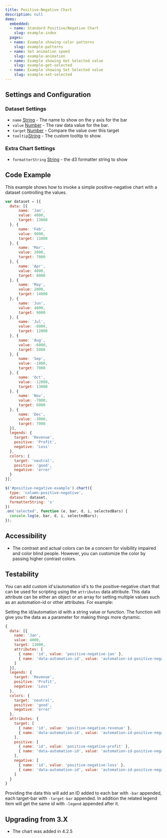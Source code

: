 ```yaml
---
title: Positive-Negative Chart
description: null
demo:
  embedded:
  - name: Standard Positive/Negative Chart
    slug: example-index
  pages:
  - name: Example showing color patterns
    slug: example-patterns
  - name: Set animation speed
    slug: example-animation
  - name: Example showing Get Selected value
    slug: example-get-selected
  - name: Example showing Set Selected value
    slug: example-set-selected
---
```


## Settings and Configuration

### Dataset Settings

- `name` <a href="https://developer.mozilla.org/en-US/docs/Web/JavaScript/Reference/Global_Objects/String" target="_blank">String</a> - The name to show on the y axis for the bar
- `value` <a href="https://developer.mozilla.org/en-US/docs/Web/JavaScript/Reference/Global_Objects/Number" target="_blank">Number</a> - The raw data value for the bar.
- `target` <a href="https://developer.mozilla.org/en-US/docs/Web/JavaScript/Reference/Global_Objects/Number" target="_blank">Number</a> - Compare the value over this target
- `tooltip`<a href="https://developer.mozilla.org/en-US/docs/Web/JavaScript/Reference/Global_Objects/String" target="_blank">String</a>  - The custom tooltip to show.

### Extra Chart Settings

- `formatterString` <a href="https://developer.mozilla.org/en-US/docs/Web/JavaScript/Reference/Global_Objects/String" target="_blank">String</a> - the d3 formatter string to show

## Code Example

This example shows how to invoke a simple positive-negative chart with a dataset controlling the values.

```javascript
var dataset = [{
  data: [{
      name: 'Jan',
      value: 4000,
      target: 13000
  }, {
      name: 'Feb',
      value: 9000,
      target: 11000
  }, {
      name: 'Mar',
      value: 2000,
      target: 7000
  }, {
      name: 'Apr',
      value: 4000,
      target: 8000
  }, {
      name: 'May',
      value: 2000,
      target: 14000
  }, {
      name: 'Jun',
      value: 4000,
      target: 9000
  }, {
      name: 'Jul',
      value: -8000,
      target: 12000
  }, {
      name: 'Aug',
      value: -6000,
      target: 5000
  }, {
      name: 'Sep',
      value: -1000,
      target: 7000
  }, {
      name: 'Oct',
      value: -12000,
      target: 13000
  }, {
      name: 'Nov',
      value: -7000,
      target: 6000
  }, {
      name: 'Dec',
      value: -3000,
      target: 7000
  }],
  legends: {
    target: 'Revenue',
    positive: 'Profit',
    negative: 'Loss'
  },
  colors: {
    target: 'neutral',
    positive: 'good',
    negative: 'error'
  }
}];

$('#positive-negative-example').chart({
  type: 'column-positive-negative',
  dataset: dataset,
  formatterString: 's'
})
.on('selected', function (e, bar, d, i, selectedBars) {
  console.log(e, bar, d, i, selectedBars);
});

```

## Accessibility

- The contrast and actual colors can be a concern for visibility impaired and color blind people. However, you can customize the color by passing higher contrast colors.

## Testability

You can add custom id's/automation id's to the positive-negative chart that can be used for scripting using the `attributes` data attribute. This data attribute can be either an object or an array for setting multiple values such as an automation-id or other attributes. For example:

Setting the id/automation id with a string value or function. The function will give you the data as a parameter for making things more dynamic.

```js
{
  data: [{
    name: 'Jan',
    value: 4000,
    target: 13000,
    attributes: [
      { name: 'id', value: 'positive-negative-jan' },
      { name: 'data-automation-id', value: 'automation-id-positive-negative-jan' }
    ]
  }],
  legends: {
    target: 'Revenue',
    positive: 'Profit',
    negative: 'Loss'
  },
  colors: {
    target: 'neutral',
    positive: 'good',
    negative: 'error'
  },
  attributes: {
    target: [
      { name: 'id', value: 'positive-negative-revenue' },
      { name: 'data-automation-id', value: 'automation-id-positive-negative-revenue' }
    ],
    positive: [
      { name: 'id', value: 'positive-negative-profit' },
      { name: 'data-automation-id', value: 'automation-id-positive-negative-profit' }
    ],
    negative: [
      { name: 'id', value: 'positive-negative-loss' },
      { name: 'data-automation-id', value: 'automation-id-positive-negative-loss' }
    ]
  }
}
```

Providing the data this will add an ID added to each bar with `-bar` appended, each target-bar with `-target-bar` appended. In addition the related legend item will get the same id with `-legend` appended after it.

## Upgrading from 3.X

- The chart was added in 4.2.5
